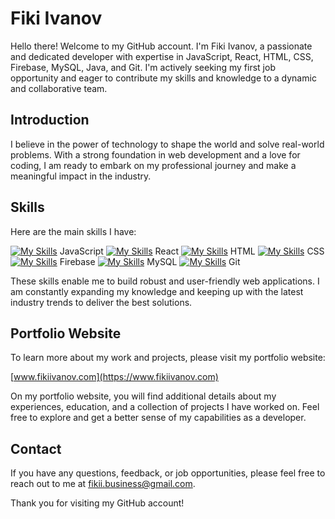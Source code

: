 # Fiki Ivanov

Hello there! Welcome to my GitHub account. I'm Fiki Ivanov, a passionate and dedicated developer with expertise in JavaScript, React, HTML, CSS, Firebase, MySQL, Java, and Git. I'm actively seeking my first job opportunity and eager to contribute my skills and knowledge to a dynamic and collaborative team.

## Introduction

I believe in the power of technology to shape the world and solve real-world problems. With a strong foundation in web development and a love for coding, I am ready to embark on my professional journey and make a meaningful impact in the industry.

## Skills


Here are the main skills I have:


[![My Skills](https://skillicons.dev/icons?i=js&perline=1)](https://skillicons.dev)
 JavaScript
[![My Skills](https://skillicons.dev/icons?i=react&perline=1)](https://skillicons.dev)
 React
[![My Skills](https://skillicons.dev/icons?i=html&perline=1)](https://skillicons.dev)
 HTML
[![My Skills](https://skillicons.dev/icons?i=css&perline=1)](https://skillicons.dev)
 CSS
[![My Skills](https://skillicons.dev/icons?i=firebase&perline=1)](https://skillicons.dev)
 Firebase
[![My Skills](https://skillicons.dev/icons?i=mysql&perline=1)](https://skillicons.dev)
 MySQL
[![My Skills](https://skillicons.dev/icons?i=github&perline=1)](https://skillicons.dev)
 Git


 These skills enable me to build robust and user-friendly web applications. I am constantly expanding my knowledge and keeping up with the latest industry trends to deliver the best solutions.

## Portfolio Website

To learn more about my work and projects, please visit my portfolio website:

[www.fikiivanov.com](https://www.fikiivanov.com)

On my portfolio website, you will find additional details about my experiences, education, and a collection of projects I have worked on. Feel free to explore and get a better sense of my capabilities as a developer.

## Contact

If you have any questions, feedback, or job opportunities, please feel free to reach out to me at fikii.business@gmail.com.

Thank you for visiting my GitHub account!
